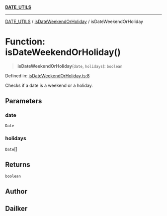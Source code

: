 [**DATE_UTILS**](../../README.md)

***

[DATE_UTILS](../../README.md) / [isDateWeekendOrHoliday](../README.md) / isDateWeekendOrHoliday

# Function: isDateWeekendOrHoliday()

> **isDateWeekendOrHoliday**(`date`, `holidays`): `boolean`

Defined in: [isDateWeekendOrHoliday.ts:8](https://github.com/dailker/everyutil/blob/cee559aadda9e0c298e06364cba9020e97a8b19b/src/date/isDateWeekendOrHoliday.ts#L8)

Checks if a date is a weekend or a holiday.

## Parameters

### date

`Date`

### holidays

`Date`[]

## Returns

`boolean`

## Author

## Dailker
